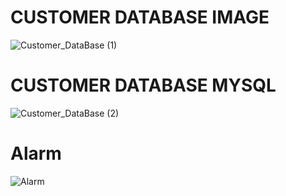 
# CUSTOMER DATABASE IMAGE


![Customer_DataBase (1)](https://user-images.githubusercontent.com/104116597/201528415-b99e79a5-6825-4fd7-a61b-96024242e100.png)


# CUSTOMER DATABASE MYSQL

![Customer_DataBase (2)](https://user-images.githubusercontent.com/104116597/201528534-1e19eb98-c28a-4fa3-ba0a-ecda7eb9c249.png)


# Alarm


![Alarm](https://user-images.githubusercontent.com/104116597/201688292-18a403e3-eaaf-4d5f-aca2-8286b793666d.png)
